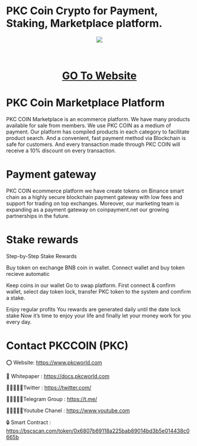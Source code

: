# PKC Coin Crypto for Payment, Staking, Marketplace platform.

<div align="center"><img src="https://pkcworld.com/index/wp-content/uploads/2018/10/500x500.jpg)" /><br />
</div>
<div align="center">
  <h1><br />
    <a href="https://www.pkcworld.com/" target="_blank">GO To Website<br />
    </a></h1>
</div>


# PKC Coin Marketplace Platform

PKC COIN Marketplace is an ecommerce platform. We have many products available for sale from members. We use PKC COIN as a medium of payment. Our platform has compiled products in each category to facilitate product search. And a convenient, fast payment method via Blockchain is safe for customers. And every transaction made through PKC COIN will receive a 10% discount on every transaction.

# Payment gateway
PKC COIN ecommerce platform we have create tokens on Binance smart chain as a highly secure blockchain payment gateway with low fees and support for trading on top exchanges. Moreover, our marketing team is expanding as a payment gateway on coinpayment.net our growing partnerships in the future.

# Stake rewards
Step-by-Step Stake Rewards

Buy token on exchange BNB coin in wallet. Connect wallet and buy token recieve automatic

Keep coins in our wallet Go to swap platform. First connect & confirm wallet, select day token lock, transfer PKC token to the system and comfirm a stake.

Enjoy regular profits You rewards are generated daily until the date lock stake Now it’s time to enjoy your life and finally let your money work for you every day.

# Contact PKCCOIN (PKC)

⭕ Website: https://www.pkcworld.com

📄 Whitepaper : https://docs.pkcworld.com

👨🏿‍🤝‍👨🏿Twitter : https://twitter.com/

👨🏿‍🤝‍👨🏿Telegram Group : https://t.me/

👨🏿‍🤝‍👨🏿Youtube Chanel : https://www.youtube.com

🔒 Smart Contract : https://bscscan.com/token/0x6807b69118a225bab89014bd3b5e014438c0665b
